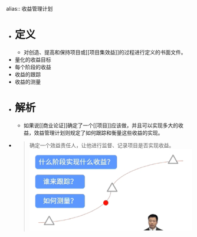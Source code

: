 alias:: 收益管理计划

- # 定义
	- 对创造、提高和保持项目或[[项目集效益]]的过程进行定义的书面文件。
- 量化的收益目标
- 每个阶段的收益
- 收益的跟踪
- 收益的测量
- # 解析
	- 如果说[[商业论证]]确定了一个[[项目]]应该做，并且可以实现多大的收益，效益管理计划则规定了如何跟踪和衡量这些收益的实现。
- > 确定一个效益责任人，让他进行监督、记录项目是否实现收益。
  ![image.png](../assets/image_1747635107796_0.png)